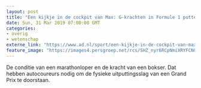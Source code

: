 ```yaml
---
layout: post
title: "Een kijkje in de cockpit van Max: G-krachten in Formule 1 putten lichaam uit"
date: Sun, 31 Mar 2019 07:00:00 GMT
categories: 
- overig 
- wetenschap 
externe_link: "https://www.ad.nl/sport/een-kijkje-in-de-cockpit-van-max-g-krachten-in-formule-1-putten-lichaam-uit~acf5f559/"
feature_image: "https://images4.persgroep.net/rcs/SHZ_nyr6RCpNmiXRYFCNCDXet70/diocontent/114868255/_fitwidth/400/?appId=21791a8992982cd8da851550a453bd7f&quality=0.7"
---
```


De conditie van een marathonloper en de kracht van een bokser. Dat hebben autocoureurs nodig om de fysieke uitputtingsslag van een Grand Prix te doorstaan.
